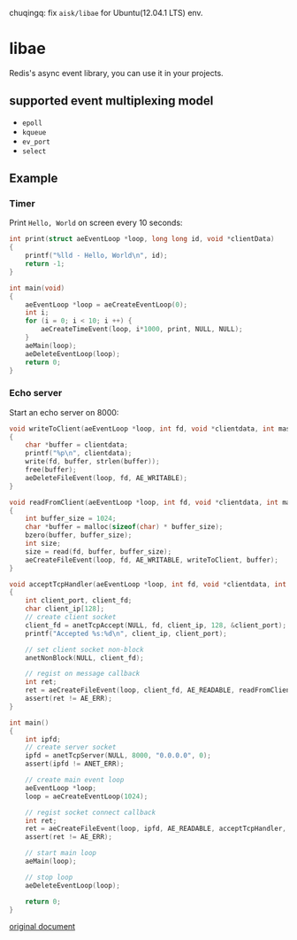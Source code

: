 chuqingq: fix `aisk/libae` for Ubuntu(12.04.1 LTS) env.

# libae

Redis's async event library, you can use it in your projects.

## supported event multiplexing model

* `epoll`
* `kqueue`
* `ev_port`
* `select`

## Example

### Timer

Print `Hello, World` on screen every 10 seconds:

```C
int print(struct aeEventLoop *loop, long long id, void *clientData)
{
    printf("%lld - Hello, World\n", id);
    return -1;
}

int main(void)
{
    aeEventLoop *loop = aeCreateEventLoop(0);
    int i;
    for (i = 0; i < 10; i ++) {
        aeCreateTimeEvent(loop, i*1000, print, NULL, NULL);
    }
    aeMain(loop);
    aeDeleteEventLoop(loop);
    return 0;
}
```

### Echo server

Start an echo server on 8000:

```C
void writeToClient(aeEventLoop *loop, int fd, void *clientdata, int mask)
{
    char *buffer = clientdata;
    printf("%p\n", clientdata);
    write(fd, buffer, strlen(buffer));
    free(buffer);
    aeDeleteFileEvent(loop, fd, AE_WRITABLE);
}

void readFromClient(aeEventLoop *loop, int fd, void *clientdata, int mask)
{
    int buffer_size = 1024;
    char *buffer = malloc(sizeof(char) * buffer_size);
    bzero(buffer, buffer_size);
    int size;
    size = read(fd, buffer, buffer_size);
    aeCreateFileEvent(loop, fd, AE_WRITABLE, writeToClient, buffer);
}

void acceptTcpHandler(aeEventLoop *loop, int fd, void *clientdata, int mask)
{
    int client_port, client_fd;
    char client_ip[128];
    // create client socket
    client_fd = anetTcpAccept(NULL, fd, client_ip, 128, &client_port);
    printf("Accepted %s:%d\n", client_ip, client_port);

    // set client socket non-block
    anetNonBlock(NULL, client_fd);

    // regist on message callback
    int ret;
    ret = aeCreateFileEvent(loop, client_fd, AE_READABLE, readFromClient, NULL);
    assert(ret != AE_ERR);
}

int main()
{
    int ipfd;
    // create server socket
    ipfd = anetTcpServer(NULL, 8000, "0.0.0.0", 0);
    assert(ipfd != ANET_ERR);

    // create main event loop
    aeEventLoop *loop;
    loop = aeCreateEventLoop(1024);

    // regist socket connect callback
    int ret;
    ret = aeCreateFileEvent(loop, ipfd, AE_READABLE, acceptTcpHandler, NULL);
    assert(ret != AE_ERR);

    // start main loop
    aeMain(loop);

    // stop loop
    aeDeleteEventLoop(loop);

    return 0;
}
```

[original document](http://redis.io/topics/internals-rediseventlib)

